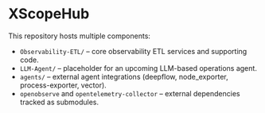 # XScopeHub

This repository hosts multiple components:

- `Observability-ETL/` – core observability ETL services and supporting code.
- `LLM-Agent/` – placeholder for an upcoming LLM-based operations agent.
- `agents/` – external agent integrations (deepflow, node_exporter, process-exporter, vector).
- `openobserve` and `opentelemetry-collector` – external dependencies tracked as submodules.
